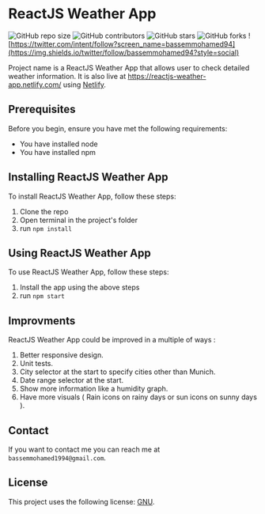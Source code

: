# ReactJS Weather App


<!--- These are examples. See https://shields.io for others or to customize this set of shields. You might want to include dependencies, project status and licence info here --->
![GitHub repo size](https://img.shields.io/github/repo-size/bassemmohamed/ReactJS-Weather-App)
![GitHub contributors](https://img.shields.io/github/contributors/bassemmohamed/ReactJS-Weather-App)
![GitHub stars](https://img.shields.io/github/stars/bassemmohamed/ReactJS-Weather-App?style=social)
![GitHub forks](https://img.shields.io/github/forks/bassemmohamed/ReactJS-Weather-App?style=social)
![https://twitter.com/intent/follow?screen_name=bassemmohamed94](https://img.shields.io/twitter/follow/bassemmohamed94?style=social)

Project name is a ReactJS Weather App that allows user to check detailed weather information. It is also live at https://reactjs-weather-app.netlify.com/ using [Netlify](https://www.netlify.com).

## Prerequisites

Before you begin, ensure you have met the following requirements:

* You have installed node
* You have installed npm

## Installing ReactJS Weather App

To install ReactJS Weather App, follow these steps:

1. Clone the repo
2. Open terminal in the project's folder
3. run `npm install`

## Using ReactJS Weather App

To use ReactJS Weather App, follow these steps:

1. Install the app using the above steps
2. run `npm start`

## Improvments

ReactJS Weather App could be improved in a multiple of ways : 

1. Better responsive design.
2. Unit tests.
3. City selector at the start to specify cities other than Munich.
4. Date range selector at the start.
5. Show more information like a humidity graph.
6. Have more visuals ( Rain icons on rainy days or sun icons on sunny days ).

## Contact

If you want to contact me you can reach me at `bassemmohamed1994@gmail.com`.

## License
<!--- If you're not sure which open license to use see https://choosealicense.com/--->

This project uses the following license: [GNU](https://choosealicense.com/licenses/gpl-3.0/).



